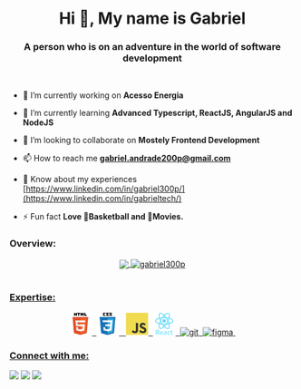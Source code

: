 <h1 align="center">Hi 👋, My name is Gabriel</h1>
<h3 align="center">A person who is on an adventure in the world of software development</h3>
<br>

- 🔭 I’m currently working on **Acesso Energia**

- 🌱 I’m currently learning **Advanced Typescript, ReactJS, AngularJS and NodeJS**

- 👯 I’m looking to collaborate on **Mostely Frontend Development**

- 📫 How to reach me **gabriel.andrade200p@gmail.com**

- 📄 Know about my experiences [https://www.linkedin.com/in/gabriel300p/](https://www.linkedin.com/in/gabrieltech/)

- ⚡ Fun fact **Love 🏀Basketball and 🎥Movies.**


<h3>Overview:</h3>
<div align="center">
  <a href="https://github.com/Gabriel300p">
  <img align="center" height="180em" src="https://github-readme-stats.vercel.app/api/top-langs/?username=gabriel300p&layout=compact&langs_count=7&theme=react"/>
  <img align="center" height="180em" src="https://github-readme-streak-stats.herokuapp.com/?user=gabriel300p&theme=react" alt="gabriel300p" />
</div>
  
    
  
<br>
 <h3>Expertise:</h3>
<div align="center"> 
<p> 
  
  <!-- HTML -->
  </a> 
  <a href="https://www.w3.org/html/" target="_blank" rel="noreferrer"> 
  <img src="https://raw.githubusercontent.com/devicons/devicon/master/icons/html5/html5-original-wordmark.svg" alt="html5" width="40" height="40"/>&nbsp;
  
  <!-- CSS -->
  </a>
  <a href="https://www.w3schools.com/css/" target="_blank" rel="noreferrer"> 
  <img src="https://raw.githubusercontent.com/devicons/devicon/master/icons/css3/css3-original-wordmark.svg" alt="css3" width="40" height="40"/> &nbsp;
    
   <!-- JavaScript -->
  </a> 
  <a href="https://developer.mozilla.org/en-US/docs/Web/JavaScript" target="_blank" rel="noreferrer"> 
  <img src="https://raw.githubusercontent.com/devicons/devicon/master/icons/javascript/javascript-original.svg" alt="javascript" width="40" height="40"/>&nbsp;
  
   <!-- React -->
   </a> 
  <a href="https://reactjs.org/" target="_blank" rel="noreferrer"> 
  <img src="https://raw.githubusercontent.com/devicons/devicon/master/icons/react/react-original-wordmark.svg" alt="react" width="40" height="40"/>&nbsp;
  
  <!-- Git -->
  </a> 
  <a href="https://git-scm.com/" target="_blank" rel="noreferrer">  
  <img src="https://www.vectorlogo.zone/logos/git-scm/git-scm-icon.svg" alt="git" width="40" height="40"/>&nbsp;
  
  <!-- Figma -->
  </a> 
  <a href="https://www.figma.com/" target="_blank" rel="noreferrer">
  <img src="https://www.vectorlogo.zone/logos/figma/figma-icon.svg" alt="figma" width="40" height="40"/>&nbsp;
 </p>
 </div>
 
 <h3>Connect with me:</h3>
 
 <div> 
  <a href = "mailto:gabriel.andrade200p@gmail.com"><img src="https://img.shields.io/badge/Gmail-D14836?style=for-the-badge&logo=gmail&logoColor=white" target="_blank"></a>
  <a href="https://www.linkedin.com/in/gabrieltech/" target="_blank"><img src="https://img.shields.io/badge/-LinkedIn-%230077B5?style=for-the-badge&logo=linkedin&logoColor=white" target="_blank"></a> 
    <a href="https://twitter.com/Gabriel3ap" target="_blank"><img src="https://img.shields.io/badge/Twitter-1DA1F2?style=for-the-badge&logo=twitter&logoColor=white" target="_blank"></a> 
</div>
